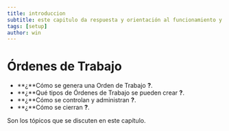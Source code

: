 ```yaml
---
title: introduccion 
subtitle: este capitulo da respuesta y orientación al funcionamiento y el uso de la sección ordenes de trabajo en AM 4G.
tags: [setup]
author: win
---
```



# Órdenes de Trabajo

- **¿**Cómo se genera una Orden de Trabajo **?**. 
- **¿**Qué tipos  de Órdenes de Trabajo se  pueden crear **?**.
- **¿**Cómo se controlan y administran **?**.
- **¿**Cómo se cierran **?**.

Son los tópicos que se discuten en este capítulo.
